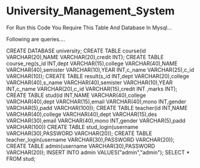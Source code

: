 # University_Management_System
For Run this Code You Require This Table And Database In Mysql...

Following are queries....

CREATE DATABASE university;
CREATE TABLE course(id VARCHAR(20),NAME VARCHAR(20),credit INT);
CREATE TABLE course_reg(s_id INT,dept VARCHAR(15),college VARCHAR(40),NAME VARCHAR(40),semister VARCHAR(10),YEAR INT,c_name VARCHAR(25),c_id VARCHAR(10)); 
CREATE TABLE result(s_id INT,dept VARCHAR(20),college VARCHAR(40),s_name VARCHAR(40),semister VARCHAR(10),YEAR INT,c_name VARCHAR(20),c_id VARCHAR(15),credit INT ,marks INT);
CREATE TABLE stud(id INT,NAME VARCHAR(40),college VARCHAR(40),dept VARCHAR(15),email VARCHAR(40),mono INT,gender VARCHAR(5),padd VARCHAR(100));
CREATE TABLE teacher(id INT,NAME VARCHAR(40),college VARCHAR(40),dept VARCHAR(15),des VARCHAR(30),email VARCHAR(40),mono INT,gender VARCHAR(5),padd VARCHAR(100))
CREATE TABLE stud_login(username VARCHAR(30),PASSWORD VARCHAR(20));
CREATE TABLE teacher_login(username VARCHAR(30),PASSWORD VARCHAR(20));
CREATE TABLE admin(username VARCHAR(30),PASSWORD VARCHAR(20));
INSERT INTO admin VALUES("admin","admin");
SELECT * FROM stud;
